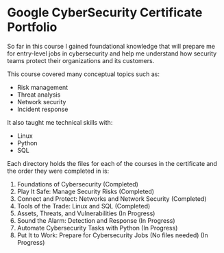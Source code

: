 # Google CyberSecurity Certificate Portfolio

So far in this course I gained foundational knowledge that will prepare me for entry-level jobs in cybersecurity and help me understand how security teams protect their organizations and its customers.

This course covered many conceptual topics such as:

- Risk management
- Threat analysis
- Network security
- Incident response

It also taught me technical skills with:

- Linux
- Python
- SQL

Each directory holds the files for each of the courses in the certificate and the order they were completed in is:

1. Foundations of Cybersecurity (Completed)
2. Play It Safe: Manage Security Risks (Completed)
3. Connect and Protect: Networks and Network Security (Completed)
4. Tools of the Trade: Linux and SQL (Completed)
5. Assets, Threats, and Vulnerabilities (In Progress)
6. Sound the Alarm: Detection and Response (In Progress)
7. Automate Cybersecurity Tasks with Python (In Progress)
8. Put It to Work: Prepare for Cybersecurity Jobs (No files needed) (In Progress)
